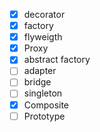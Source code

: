 - [x] decorator
- [x] factory
- [x] flyweigth
- [x] Proxy
- [x] abstract factory
- [ ] adapter
- [ ] bridge
- [ ] singleton
- [x] Composite
- [ ] Prototype
